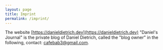 ```yaml
---
layout: page
title: Imprint
permalink: /imprint/
---
```


The website [https://danieldietrich.dev](https://danieldietrich.dev) "Daniel's Journal" is the private blog of Daniel Dietrich, called the "blog owner" in the following, contact: [cafebab3@gmail.com](mailto:cafebab3@gmail.com).
